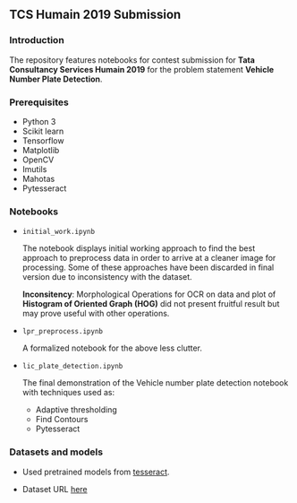 ## TCS Humain 2019 Submission

### Introduction

The repository features notebooks for contest submission for **Tata Consultancy Services Humain 2019** for the problem statement **Vehicle Number Plate Detection**. 

### Prerequisites

+ Python 3
+ Scikit learn
+ Tensorflow
+ Matplotlib
+ OpenCV
+ Imutils
+ Mahotas
+ Pytesseract

### Notebooks

+ `initial_work.ipynb`

    The notebook displays initial working approach to find the best approach to preprocess data in order to arrive at a cleaner image for processing. Some of these approaches have been discarded in final version due to inconsistency with the dataset. 

    **Inconsitency**: Morphological Operations for OCR on data and plot of **Histogram of Oriented Graph (HOG)** did not present fruitful result but may prove useful with other operations.

+ `lpr_preprocess.ipynb`

    A formalized notebook for the above less clutter.

+ `lic_plate_detection.ipynb`

    The final demonstration of the Vehicle number plate detection notebook with techniques used as:

    - Adaptive thresholding
    - Find Contours
    - Pytesseract
  
### Datasets and models

+ Used pretrained models from [tesseract](https://github.com/tesseract-ocr/tessdata/blob/master/kor.traineddata).

+ Dataset URL [here](https://github.com/Biswajee/TCSHumain19LPR/blob/master/Indian_Number_plates.json)